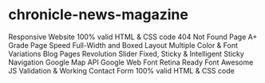 # chronicle-news-magazine
Responsive Website
100% valid HTML & CSS code
404 Not Found Page
A+ Grade Page Speed
Full-Width and Boxed Layout
Multiple Color & Font Variations
Blog Pages
Revolution Slider
Fixed, Sticky & Intelligent Sticky Navigation
Google Map API
Google Web Font
Retina Ready
Font Awesome
JS Validation & Working Contact Form
100% valid HTML & CSS code
